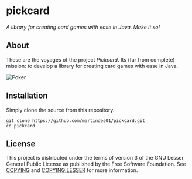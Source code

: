 # pickcard

*A library for creating card games with ease in Java. Make it so!*

## About

These are the voyages of the project *Pickcard*.
Its (far from complete) mission: to develop a library for creating card games with ease in Java.

![Poker](https://media.giphy.com/media/XE735s8FjgBTYHSUAu/giphy.gif)

## Installation

Simply clone the source from this repository.

```shell
git clone https://github.com/martindes01/pickcard.git
cd pickcard
```

## License

This project is distributed under the terms of version 3 of the GNU Lesser General Public License as published by the Free Software Foundation.
See [COPYING](COPYING) and [COPYING.LESSER](COPYING.LESSER) for more information.
